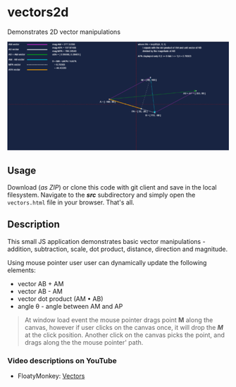 # vectors2d
Demonstrates 2D vector manipulations

![Demo](docs/img/pic.png)

## Usage

Download (*as ZIP*) or clone this code with git client and save in the local filesystem. Navigate to the ***src*** subdirectory and simply open the ```vectors.html``` file in your browser. That's all.

## Description

This small JS application  demonstrates basic vector manipulations - addition, subtraction, scale, dot product, distance, direction and magnitude.

Using mouse pointer user user can dynamically update the following elements:

- vector AB + AM
- vector AB - AM
- vector dot product (AM &bull; AB)
- angle &theta; - angle between AM and AP


> At window load event the mouse pointer drags point **M** along the canvas, however if user clicks on the canvas once, it will drop the ***M*** at the click position. Another click on the canvas picks the point, and drags along the the mouse pointer' path.

### Video descriptions on YouTube

- FloatyMonkey: [Vectors](https://youtu.be/Ej3ZVxljJfo?si=i8qKHQKPKVN7yH_j)
